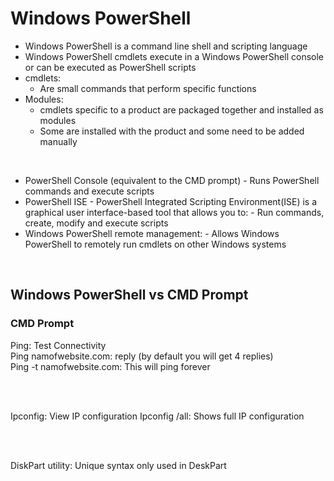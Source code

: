 # Windows PowerShell

- Windows PowerShell is a command line shell and scripting language
- Windows PowerShell cmdlets execute in a Windows PowerShell console or can be executed as PowerShell scripts
- cmdlets:
    - Are small commands that perform specific functions
- Modules:
    - cmdlets specific to a product are packaged together and installed as modules
    - Some are installed with the product and some need to be added manually

<br>

- PowerShell Console (equivalent to the CMD prompt)
      - Runs PowerShell commands and execute scripts
- PowerShell ISE
      - PowerShell Integrated Scripting Environment(ISE) is a graphical user interface-based tool that allows you to:
          - Run commands, create, modify and execute scripts
- Windows PowerShell remote management:
      - Allows Windows PowerShell to remotely run cmdlets on other Windows systems

<br>

## Windows PowerShell vs CMD Prompt

### CMD Prompt

Ping: Test Connectivity <br>
Ping namofwebsite.com: reply (by default you will get 4 replies) <br>
Ping -t namofwebsite.com: This will ping forever

<br>
<br>

Ipconfig: View IP configuration
Ipconfig /all: Shows full IP configuration

<br>
<br>

DiskPart utility: Unique syntax only used in DeskPart
